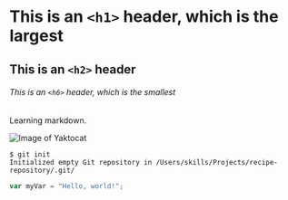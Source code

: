 # This is an `<h1>` header, which is the largest

## This is an `<h2>` header

###### This is an `<h6>` header, which is the smallest

Learning markdown.

![Image of Yaktocat](https://octodex.github.com/images/yaktocat.png)

```
$ git init
Initialized empty Git repository in /Users/skills/Projects/recipe-repository/.git/
```

``` javascript
var myVar = "Hello, world!";
```
